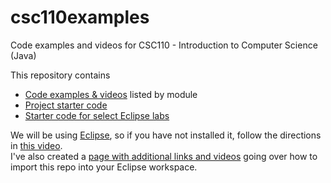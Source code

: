 # csc110examples
Code examples and videos for CSC110 - Introduction to Computer Science (Java)

This repository contains

- [Code examples & videos](./csc110examples/src/videoexamples) listed by module
- [Project starter code](./csc110examples/src/projects)
- [Starter code for select Eclipse labs](./csc110examples/src/labs)

We will be using [Eclipse](https://www.eclipse.org/downloads/), so if you have not installed it, follow the directions in [this video](https://www.youtube.com/watch?v=cBschByBEyo).  
I've also created a [page with additional links and videos](https://github.com/wadehuber/codeexamples/blob/master/programming/eclipse_setup.md) going over how to import this repo into your Eclipse workspace.  
